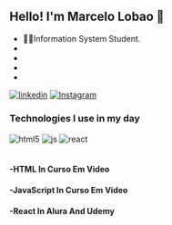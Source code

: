 ## Hello! I'm Marcelo Lobao 🐺 

- :man_student:Information System Student.
-
-
-
-


[![linkedin](https://img.shields.io/badge/LinkedIn-0077B5?style=for-the-badge&logo=linkedin&logoColor=white)](https://www.linkedin.com/in/marcelo-lobão-0085271a8/)
[![Instagram](https://img.shields.io/badge/Instagram-E4405F?style=for-the-badge&logo=instagram&logoColor=white)](https://www.instagram.com/_marcelolobao/)

### Technologies I use in my day

<div style="display: inline_block">
  <img align="center" alt="html5" src="https://img.shields.io/badge/HTML5-E34F26?style=for-the-badge&logo=html5&logoColor=white" />
  <img align="center" alt="js" src="https://img.shields.io/badge/JavaScript-F7DF1E?style=for-the-badge&logo=javascript&logoColor=black" />
   <img align="center" alt="react" src="https://img.shields.io/badge/React-20232A?style=for-the-badge&logo=react&logoColor=61DAFB" />
</div><br/>

#### -HTML In Curso Em Video

#### -JavaScript In Curso Em Video

#### -React In Alura And Udemy
